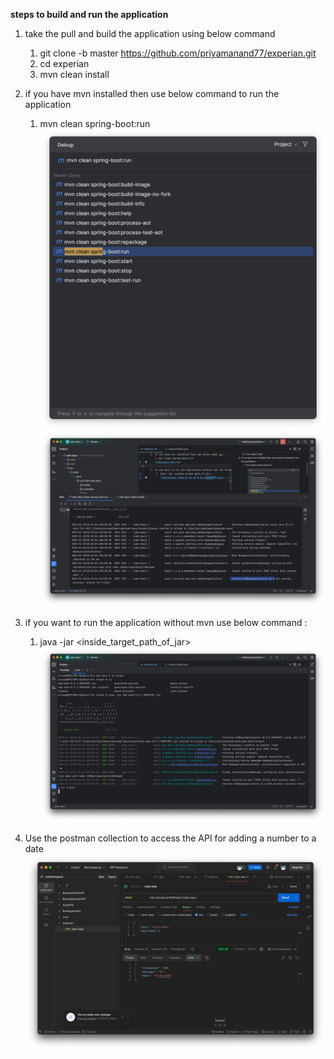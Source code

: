 **steps to build and run the application**
1. take the pull and build the application using below command
   1. git clone -b master https://github.com/priyamanand77/experian.git
   2. cd experian
   3. mvn clean install
   
2. if you have mvn installed then use below command to run the application 
   1. mvn clean spring-boot:run
   ![img.png](img.png)
![img_1.png](img_1.png)
3. if you want to run the application without mvn use below command :
    1. java -jar <inside_target_path_of_jar>
   ![img_2.png](img_2.png)

4. Use the postman collection to access the API for adding a number to a date
   ![img_3.png](img_3.png)